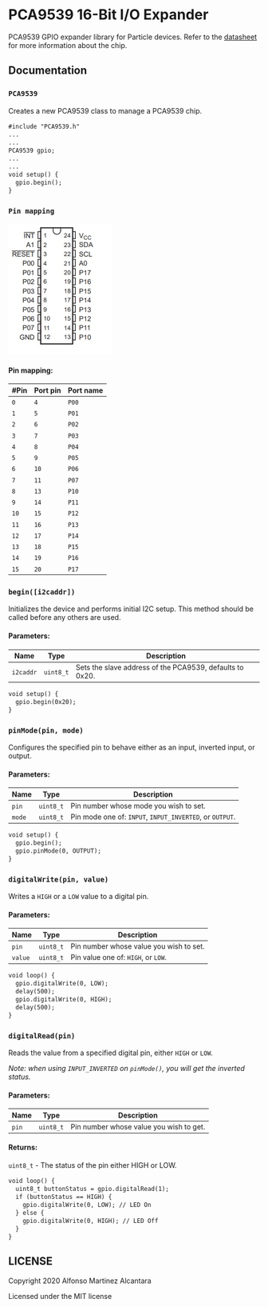 # PCA9539 16-Bit I/O Expander

PCA9539 GPIO expander library for Particle devices.
Refer to the [datasheet](http://www.ti.com/lit/ds/symlink/pca9539.pdf?ts=1590878066270) for more information about the chip.

## Documentation

### `PCA9539`
Creates a new PCA9539 class to manage a PCA9539 chip.

```Arduino
#include "PCA9539.h"
...
...
PCA9539 gpio;
...
...
void setup() {
  gpio.begin();
}
```

### `Pin mapping`

![Hardware connection](images/pinMapping.jpg "Pinout")

#### Pin mapping:
| #Pin | Port pin | Port name |
|------|----------|-----------|
| `0` | `4` | `P00` |
| `1` | `5` | `P01` |
| `2` | `6` | `P02` |
| `3` | `7` | `P03` |
| `4` | `8` | `P04` |
| `5` | `9` | `P05` |
| `6` | `10` | `P06` |
| `7` | `11` | `P07` |
| `8` | `13` | `P10` |
| `9` | `14` | `P11` |
| `10` | `15` | `P12` |
| `11` | `16` | `P13` |
| `12` | `17` | `P14` |
| `13` | `18` | `P15` |
| `14` | `19` | `P16` |
| `15` | `20` | `P17` |




### `begin([i2caddr])`
Initializes the device and performs initial I2C setup. This method should be called before any others are used.

#### Parameters:
| Name | Type | Description |
|------|------|-------------|
| `i2caddr` | `uint8_t` | Sets the slave address of the PCA9539, defaults to 0x20. |

```Arduino
void setup() {
  gpio.begin(0x20);
}
```

### `pinMode(pin, mode)`
Configures the specified pin to behave either as an input, inverted input, or output.

#### Parameters:
| Name | Type | Description |
|------|------|-------------|
| `pin` | `uint8_t` | Pin number whose mode you wish to set. |
| `mode` | `uint8_t` | Pin mode one of: `INPUT`, `INPUT_INVERTED`, or `OUTPUT`. |

```Arduino
void setup() {
  gpio.begin();
  gpio.pinMode(0, OUTPUT);
}
```

### `digitalWrite(pin, value)`
Writes a `HIGH` or a `LOW` value to a digital pin.

#### Parameters:
| Name | Type | Description |
|------|------|-------------|
| `pin` | `uint8_t` | Pin number whose value you wish to set. |
| `value` | `uint8_t` | Pin value one of: `HIGH`, or `LOW`. |

```Arduino
void loop() {
  gpio.digitalWrite(0, LOW);
  delay(500);
  gpio.digitalWrite(0, HIGH);
  delay(500);
}
```

### `digitalRead(pin)`
Reads the value from a specified digital pin, either `HIGH` or `LOW`.

*Note: when using `INPUT_INVERTED` on `pinMode()`, you will get the inverted status.*

#### Parameters:
| Name | Type | Description |
|------|------|-------------|
| `pin` | `uint8_t` | Pin number whose value you wish to get. |

#### Returns:
`uint8_t` - The status of the pin either HIGH or LOW.

```Arduino
void loop() {
  uint8_t buttonStatus = gpio.digitalRead(1);
  if (buttonStatus == HIGH) {
    gpio.digitalWrite(0, LOW); // LED On
  } else {
    gpio.digitalWrite(0, HIGH); // LED Off
  }
}
```

## LICENSE
Copyright 2020 Alfonso Martinez Alcantara

Licensed under the MIT license
